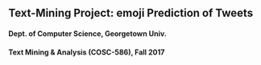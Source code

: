 ## Text-Mining Project: emoji Prediction of Tweets
#### Dept. of Computer Science, Georgetown Univ.
#### Text Mining & Analysis (COSC-586), Fall 2017
